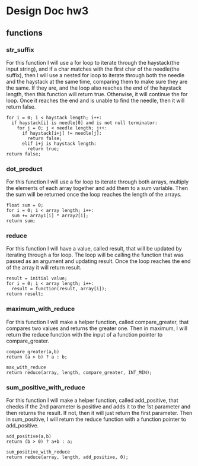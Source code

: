 # Design Doc hw3

## functions
### str_suffix

For this function I will use a for loop to iterate through the haystack(the input string), and if a char matches with the first char of the needle(the suffix), then I will use a nested for loop to iterate through both the needle and the haystack at the same time, comparing them to make sure they are the same. If they are, and the loop also reaches the end of the haystack length, then this function will return true. Otherwise, it will continue the for loop. Once it reaches the end and is unable to find the needle, then it will return false.
``` 
for i = 0; i < haystack length; i++:
  if haystack[i] is needle[0] and is not null terminator:
    for j = 0; j < needle length; j++:
      if haystack[i+j] != needle[j]:
        return false;
      elif i+j is haystack length:
        return true;
return false;
```  

### dot_product

For this function I will use a for loop to iterate through both arrays, multiply the elements of each array together and add them to a sum variable. Then the sum will be returned once the loop reaches the length of the arrays.
```
float sum = 0;
for i = 0; i < array length; i++:
  sum += array1[i] * array2[i];
return sum;
```

### reduce

For this function I will have a value, called result, that will be updated by iterating through a for loop. The loop will be calling the function that was passed as an argument and updating result. Once the loop reaches the end of the array it will return result.
```
result = initial value;
for i = 0; i < array length; i++:
  result = function(result, array[i]);
return result;
```

### maximum_with_reduce

For this function I will make a helper function, called compare_greater, that compares two values and returns the greater one. Then in maximum, I will return the reduce function with the input of a function pointer to compare_greater. 
```
compare_greater(a,b)
return (a > b) ? a : b;

max_with_reduce
return reduce(array, length, compare_greater, INT_MIN);
```

### sum_positive_with_reduce

For this function I will make a helper function, called add_positive, that checks if the 2nd parameter is positive and adds it to the 1st parameter and then returns the result. If not, then it will just return the first parameter. Then in sum_positive, I will return the reduce function with a function pointer to add_positive.
```
add_positive(a,b)
return (b > 0) ? a+b : a;

sum_positive_with_reduce
return reduce(array, length, add_positive, 0);
```
